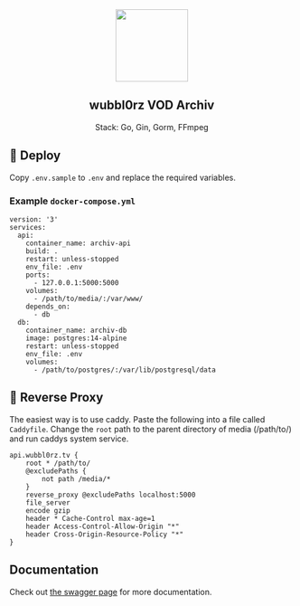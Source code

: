 <div align="center" width="100%">
    <img src="https://raw.githubusercontent.com/AgileProggers/archiv-frontend/master/static/favicon.ico" width="128"/>
</div>

<div align="center" width="100%">
    <h2>wubbl0rz VOD Archiv</h2>
    <p>Stack: Go, Gin, Gorm, FFmpeg</p>
</div>

## 🐳 Deploy

Copy `.env.sample` to `.env` and replace the required variables.

### Example `docker-compose.yml`

```
version: '3'
services:
  api:
    container_name: archiv-api
    build: .
    restart: unless-stopped
    env_file: .env
    ports:
      - 127.0.0.1:5000:5000
    volumes:
      - /path/to/media/:/var/www/
    depends_on:
      - db
  db:
    container_name: archiv-db
    image: postgres:14-alpine
    restart: unless-stopped
    env_file: .env
    volumes:
      - /path/to/postgres/:/var/lib/postgresql/data
```
## 🚪 Reverse Proxy

The easiest way is to use caddy. Paste the following into a file called `Caddyfile`. Change the `root` path to the parent directory of media (/path/to/) and run caddys system service.

```
api.wubbl0rz.tv {
    root * /path/to/
    @excludePaths {
        not path /media/*
    }
    reverse_proxy @excludePaths localhost:5000
    file_server
    encode gzip
    header * Cache-Control max-age=1
    header Access-Control-Allow-Origin "*"
    header Cross-Origin-Resource-Policy "*"
}
```

## Documentation

Check out [the swagger page](https://api.wubbl0rz.tv/swagger/index.html) for more documentation.
